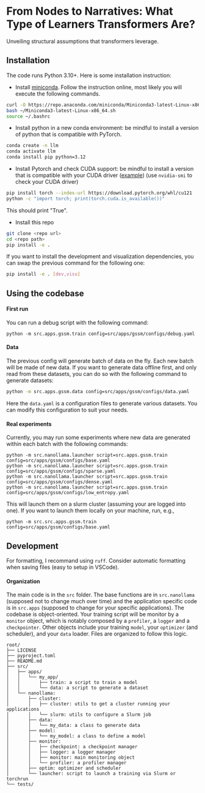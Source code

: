 # From Nodes to Narratives: What Type of Learners Transformers Are?

Unveiling structural assumptions that transformers leverage.

## Installation

The code runs Python 3.10+.
Here is some installation instruction:
- Install [miniconda](https://docs.conda.io/projects/miniconda/en/latest/). Follow the instruction online, most likely you will execute the following commands.
```bash
curl -O https://repo.anaconda.com/miniconda/Miniconda3-latest-Linux-x86_64.sh
bash ~/Miniconda3-latest-Linux-x86_64.sh
source ~/.bashrc
```
- Install python in a new conda environment: be mindful to install a version of python that is compatible with PyTorch.
```bash
conda create -n llm
conda activate llm
conda install pip python=3.12
```
- Install Pytorch and check CUDA support: be mindful to install a version that is compatible with your CUDA driver ([example](https://docs.nvidia.com/cuda/cuda-toolkit-release-notes/index.html)) (use `nvidia-smi` to check your CUDA driver)
```bash
pip install torch --index-url https://download.pytorch.org/whl/cu121
python -c "import torch; print(torch.cuda.is_available())"
```
This should print "True".
- Install this repo
```bash
git clone <repo url>
cd <repo path>
pip install -e .
```
If you want to install the development and visualization dependencies, you can swap the previous command for the following one:
```bash
pip install -e . [dev,visu]
```

## Using the codebase

#### First run
You can run a debug script with the following command:
```
python -m src.apps.gssm.train config=src/apps/gssm/configs/debug.yaml
```

#### Data
The previous config will generate batch of data on the fly. Each new batch will be made of new data.
If you want to generate data offline first, and only read from these datasets, you can do so with the following command to generate datasets:
```bash
python -m src.apps.gssm.data config=src/apps/gssm/configs/data.yaml
```
Here the `data.yaml` is a configuration files to generate various datasets.
You can modify this configuration to suit your needs.

#### Real experiments
Currently, you may run some experiments where new data are generated within each batch with the following commands:
```
python -m src.nanollama.launcher script=src.apps.gssm.train config=src/apps/gssm/configs/base.yaml
python -m src.nanollama.launcher script=src.apps.gssm.train config=src/apps/gssm/configs/sparse.yaml
python -m src.nanollama.launcher script=src.apps.gssm.train config=src/apps/gssm/configs/dense.yaml
python -m src.nanollama.launcher script=src.apps.gssm.train config=src/apps/gssm/configs/low_entropy.yaml
```
This will launch them on a slurm cluster (assuming your are logged into one).
If you want to launch them locally on your machine, run, e.g.,
```
python -m src.src.apps.gssm.train config=src/apps/gssm/configs/base.yaml
```

## Development
For formatting, I recommand using `ruff`.
Consider automatic formatting when saving files (easy to setup in VSCode).

#### Organization
The main code is in the `src` folder.
The base functions are in `src.nanollama` (supposed not to change much over time) and the application specific code is in `src.apps` (supposed to change for your specific applications).
The codebase is object-oriented. Your training script will be monitor by a `monitor` object, which is notably composed by a `profiler`, a `logger` and a `checkpointer`.
Other objects include your training `model`, your `optimizer` (and scheduler), and your `data` loader.
Files are organized to follow this logic.
```
root/
├── LICENSE
├── pyproject.toml
├── README.md
├── src/
│   ├── apps/
│   │   └── my_app/
│   │       ├── train: a script to train a model
│   │       └── data: a script to generate a dataset
│   └── nanollama:
│       ├── cluster:
│       │   ├── cluster: utils to get a cluster running your applications
│       │   └── slurm: utils to configure a Slurm job
│       ├── data:
│       │   └── my_data: a class to generate data
│       ├── model:
│       │   └── my_model: a class to define a model
│       ├── monitor:
│       │   ├── checkpoint: a checkpoint manager
│       │   ├── logger: a logger manager
│       │   ├── monitor: main monitoring object
│       │   └── profiler: a profiler manager
│       ├── optim: optimizer and scheduler
│       └── launcher: script to launch a training via Slurm or torchrun
└── tests/
```
